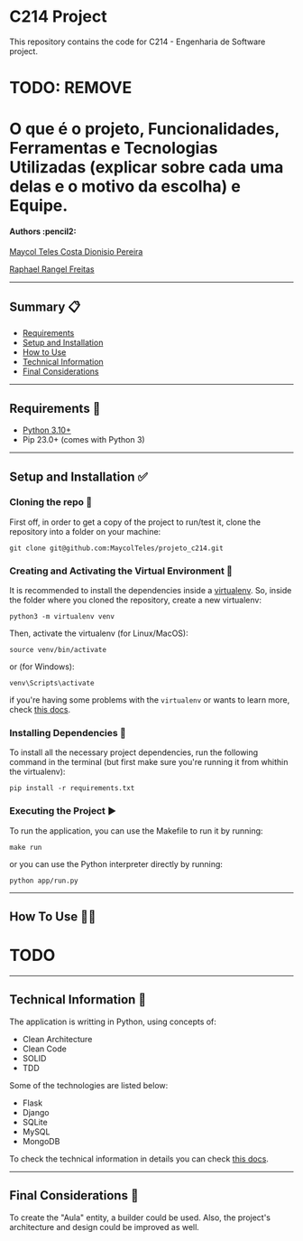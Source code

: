 # C214 Project

This repository contains the code for C214 - Engenharia de Software project.

# TODO: REMOVE
# O que é o projeto, Funcionalidades, Ferramentas e Tecnologias Utilizadas (explicar sobre cada uma delas e o motivo da escolha) e Equipe.

<h4 align="left"> 
	Authors :pencil2:
</h4>

<p align="left">
 <a href="https://github.com/maycolteles">Maycol Teles Costa Dionisio Pereira</a> 
</p>
<p align="left">
 <a href="https://github.com/RaphaelRFreitas">Raphael Rangel Freitas</a> 
</p>

*********************

## Summary :clipboard:

* [Requirements](#requirements)
* [Setup and Installation](#setup-installation)
* [How to Use](#how-to-use)
* [Technical Information](#technical-information)
* [Final Considerations](#final-considerations)

*********************
##  Requirements :pencil: <a name="requirements"></a>

* [Python 3.10+](https://www.python.org/)
* Pip 23.0+ (comes with Python 3)

*********************
##  Setup and Installation :white_check_mark: <a name="setup-installation"></a>

### Cloning the repo :file_folder:
First off, in order to get a copy of the project to run/test it, clone the repository into a folder on your machine:

```
git clone git@github.com:MaycolTeles/projeto_c214.git
```

### Creating and Activating the Virtual Environment :open_file_folder:
It is recommended to install the dependencies inside a [virtualenv](https://docs.python.org/3/tutorial/venv.html). So, inside the folder where you cloned the repository, create a new virtualenv:

```
python3 -m virtualenv venv
```
    
Then, activate the virtualenv (for Linux/MacOS):

```
source venv/bin/activate
```

or (for Windows):

```
venv\Scripts\activate
```

if you're having some problems with the `virtualenv` or wants to learn more, check [this docs](docs/virtualenv.md).

### Installing Dependencies :wrench:
To install all the necessary project dependencies, run the following command in the terminal (but first make sure you're running it from whithin the virtualenv):

```
pip install -r requirements.txt
```

### Executing the Project :arrow_forward:
To run the application, you can use the Makefile to run it by running:

```
make run
```

or you can use the Python interpreter directly by running:

```
python app/run.py
```

*********************

## How To Use :man_technologist: <a name="how-to-use"></a>

# TODO
*********************

##  Technical Information :pencil: <a name="technical-information"></a>

The application is writting in Python, using concepts of:
* Clean Architecture
* Clean Code
* SOLID
* TDD

Some of the technologies are listed below:
* Flask
* Django
* SQLite
* MySQL
* MongoDB

To check the technical information in details you can check [this docs](docs/technical_information.md).

*********************
## Final Considerations :pushpin: <a name="final-considerations"></a>

To create the "Aula" entity, a builder could be used. Also, the project's architecture and design could be improved as well.